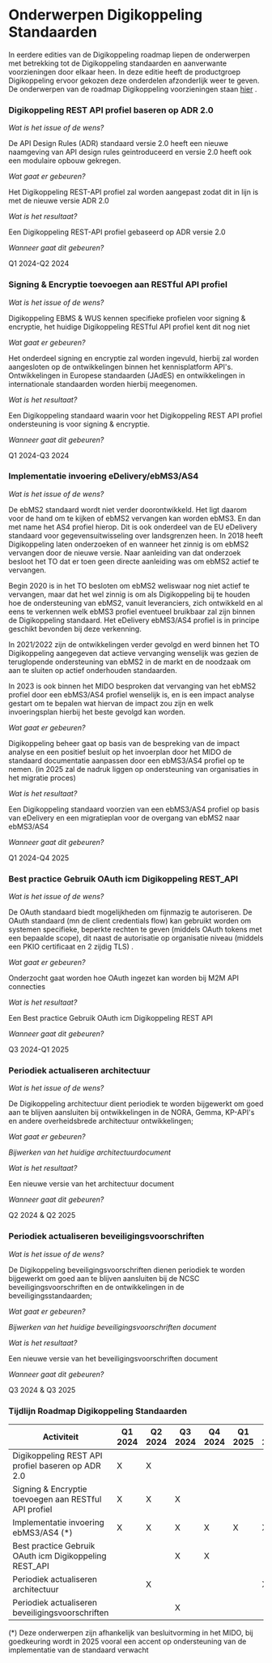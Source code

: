 # Onderwerpen Digikoppeling Standaarden

In eerdere edities van de Digikoppeling roadmap liepen de onderwerpen met betrekking tot de Digikoppeling standaarden en aanverwante voorzieningen door elkaar heen. In deze editie heeft de productgroep Digikoppeling ervoor gekozen deze onderdelen afzonderlijk weer te geven. De onderwerpen van de roadmap Digikoppeling voorzieningen staan [hier](https://logius.nl/diensten/digikoppeling/documentatie/digikoppeling-roadmap-2020-2021#onderwerpen-digikoppeling-voorzieningen) .




### Digikoppeling REST API profiel baseren op ADR 2.0

_Wat is het issue of de wens?_

De API Design Rules (ADR) standaard versie 2.0 heeft een nieuwe naamgeving van API design rules geintroduceerd en versie 2.0 heeft ook een modulaire opbouw gekregen.

_Wat gaat er gebeuren?_

Het Digikoppeling REST-API profiel zal worden aangepast zodat dit in lijn is met de nieuwe versie ADR 2.0 

_Wat is het resultaat?_

Een Digikoppeling REST-API profiel gebaseerd op ADR versie 2.0 

_Wanneer gaat dit gebeuren?_

Q1 2024-Q2 2024


### Signing & Encryptie toevoegen aan RESTful API profiel

_Wat is het issue of de wens?_

Digikoppeling EBMS & WUS kennen specifieke profielen voor signing & encryptie, het huidige Digikoppeling RESTful API profiel kent dit nog niet

_Wat gaat er gebeuren?_

Het onderdeel signing en encryptie zal worden ingevuld, hierbij zal worden aangesloten op de ontwikkelingen binnen het kennisplatform API's.
Ontwikkelingen in Europese standaarden (JAdES) en ontwikkelingen in internationale standaarden worden hierbij meegenomen.

_Wat is het resultaat?_

Een Digikoppeling standaard waarin voor het Digikoppeling REST API profiel ondersteuning is voor signing & encryptie.

_Wanneer gaat dit gebeuren?_

Q1 2024-Q3 2024

### Implementatie invoering eDelivery/ebMS3/AS4

_Wat is het issue of de wens?_

De ebMS2 standaard wordt niet verder doorontwikkeld. Het ligt daarom voor de hand om te kijken of ebMS2 vervangen kan worden ebMS3. En dan met name het AS4 profiel hierop. Dit is ook onderdeel van de EU eDelivery standaard voor gegevensuitwisseling over landsgrenzen heen.
In 2018 heeft Digikoppeling laten onderzoeken of en wanneer het zinnig is om ebMS2 vervangen door de nieuwe versie. Naar aanleiding van dat onderzoek besloot het TO dat er toen geen directe aanleiding was om ebMS2 actief te vervangen.

Begin 2020 is in het TO besloten om ebMS2 weliswaar nog niet actief te vervangen, maar dat het wel zinnig is om als Digikoppeling bij te houden hoe de ondersteuning van ebMS2, vanuit leveranciers, zich ontwikkeld en al eens te verkennen welk ebMS3 profiel eventueel bruikbaar zal zijn binnen de Digikoppeling standaard.
Het eDelivery ebMS3/AS4 profiel is in principe geschikt bevonden bij deze verkenning.

In 2021/2022 zijn de ontwikkelingen verder gevolgd en werd binnen het TO Digikoppeling aangegeven dat actieve vervanging wenselijk was gezien de teruglopende ondersteuning van ebMS2 in de markt en de noodzaak om aan te sluiten op actief onderhouden standaarden.

In 2023 is ook binnen het MIDO besproken dat vervanging van het ebMS2 profiel door een ebMS3/AS4 profiel wenselijk is, en is een impact analyse gestart om te bepalen wat hiervan de impact zou zijn en welk invoeringsplan hierbij het beste gevolgd kan worden.


_Wat gaat er gebeuren?_

Digikoppeling beheer gaat op basis van de bespreking van de impact analyse en een positief besluit op het invoerplan door het MIDO de standaard documentatie aanpassen door een ebMS3/AS4 profiel op te nemen.
(in 2025 zal de nadruk liggen op ondersteuning van organisaties in het migratie proces) 

_Wat is het resultaat?_

Een Digikoppeling standaard voorzien van een ebMS3/AS4 profiel op basis van eDelivery en een migratieplan voor de overgang van ebMS2 naar ebMS3/AS4

_Wanneer gaat dit gebeuren?_

Q1 2024-Q4 2025



### Best practice Gebruik OAuth icm Digikoppeling REST_API

_Wat is het issue of de wens?_

De OAuth standaard biedt mogelijkheden om fijnmazig te autoriseren. De OAuth standaard (mn de client credentials flow) kan gebruikt worden om systemen specifieke, beperkte rechten te geven (middels OAuth tokens met een bepaalde scope), dit naast de autorisatie op organisatie niveau (middels een PKIO certificaat en
2 zijdig TLS) .

_Wat gaat er gebeuren?_

Onderzocht gaat worden hoe OAuth ingezet kan worden bij M2M API connecties

_Wat is het resultaat?_

Een Best practice Gebruik OAuth icm Digikoppeling REST API

_Wanneer gaat dit gebeuren?_

Q3 2024-Q1 2025

### Periodiek actualiseren architectuur

_Wat is het issue of de wens?_

De Digikoppeling architectuur dient periodiek te worden bijgewerkt om goed aan te blijven aansluiten bij ontwikkelingen in de NORA, Gemma, KP-API's en andere overheidsbrede architectuur ontwikkelingen;

_Wat gaat er gebeuren?_

_Bijwerken van het huidige architectuurdocument_

_Wat is het resultaat?_

Een nieuwe versie van het architectuur document

_Wanneer gaat dit gebeuren?_

Q2 2024 & Q2 2025

### Periodiek actualiseren beveiligingsvoorschriften

_Wat is het issue of de wens?_

De Digikoppeling beveiligingsvoorschriften dienen periodiek te worden bijgewerkt om goed aan te blijven aansluiten bij de NCSC beveiligingsvoorschriften en de ontwikkelingen in de beveiligingsstandaarden;

_Wat gaat er gebeuren?_

_Bijwerken van het huidige beveiligingsvoorschriften document_

_Wat is het resultaat?_

Een nieuwe versie van het beveiligingsvoorschriften document

_Wanneer gaat dit gebeuren?_

Q3 2024 & Q3 2025



### Tijdlijn Roadmap Digikoppeling Standaarden


| Activiteit                                             | Q1 2024 | Q2 2024 | Q3 2024 | Q4 2024 | Q1 2025 | Q2 2025 | Q3 2025 | Q4 2025 |
| ------------------------------------------------------ | ------- | ------- | ------- | ------- | ------- | ------- | ------- | ------- |
| Digikoppeling REST API profiel baseren op ADR 2.0      | X       | X       |         |         |         |         |         |         |
| Signing & Encryptie toevoegen aan RESTful API profiel  | X       | X       | X       |         |         |         |         |         |
| Implementatie invoering ebMS3/AS4 (\*)                 | X       | X       | X       | X       | X       | X       | X       | X       |
| Best practice Gebruik OAuth icm Digikoppeling REST_API |         |         | X       | X       |         |         |         |         |
| Periodiek actualiseren architectuur                    |         | X       |         |         |         | X       |         |         |
| Periodiek actualiseren beveiligingsvoorschriften       |         |         | X       |         |         |         | X       |         |

(*) Deze onderwerpen zijn afhankelijk van besluitvorming in het MIDO, bij goedkeuring wordt in 2025 vooral een accent op ondersteuning van de implementatie van de standaard verwacht
<!--

### Onderzoek impact invoering ebMS3/AS4

_Wat is het issue of de wens?_

De ebMS2 standaard wordt niet verder doorontwikkeld. Het ligt daarom voor de hand om te kijken of ebMS2 vervangen kan worden ebMS3. En dan met name het AS4 profiel hierop. Dit is ook onderdeel van de EU eDelivery standaard voor gegevensuitwisseling over landsgrenzen heen.

In 2018 heeft Digikoppeling laten onderzoeken of en wanneer het zinnig is om ebMS2 vervangen door de nieuwe versie. Naar aanleiding van dat onderzoek besloot het TO dat er voorlopig geen directe aanleiding is om ebMS2 actief te vervangen.

Begin 2020 is in het TO besloten om ebMS2 weliswaar nog niet actief te vervangen, maar dat het wel zinnig is om als Digikoppeling bij te houden hoe de ondersteuning van ebMS2, vanuit leveranciers, zich ontwikkeld en als eens te verkennen welk ebMS3 profiel eventueel bruikbaar zal zijn binnen de Digikoppeling standaard.

_Wat gaat er gebeuren?_

Digikoppeling gaat verkennen of het eDelivery ebMS3 AS4 profiel geschikt is voor gebruik binnen Digikoppeling en wat daar nog eventueel aan toegevoegd dient te worden.

Daarnaast zal Digikoppeling partijen, die ervaring hebben met het opstellen van een eigen ebMS3 profiel, uitnodigen om in het TO te komen vertellen hoe dit proces is verlopen.

_Wat is het resultaat?_

Met bovengenoemde acties heeft Digikoppeling in de 2e helft van 2023 een goed beeld van moeilijkheden en mogelijkheden van het gebruik van de ebMS3 standaard zodat eind 2023 met het TO opnieuw besproken kan worden of en op welke termijn het zinnig is om over te gaan op de nieuwe versie.

_Wanneer gaat dit gebeuren?_

Q2 2022 -  Q4 2023



-->
